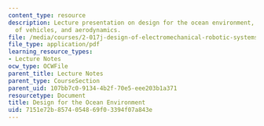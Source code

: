 ```yaml
---
content_type: resource
description: Lecture presentation on design for the ocean environment, waves, categories
  of vehicles, and aerodynamics.
file: /media/courses/2-017j-design-of-electromechanical-robotic-systems-fall-2009/7151e72b8574054869f03394f07a843e_MIT2_017JF09_oceans.pdf
file_type: application/pdf
learning_resource_types:
- Lecture Notes
ocw_type: OCWFile
parent_title: Lecture Notes
parent_type: CourseSection
parent_uid: 107bb7c0-9134-4b2f-70e5-eee203b1a371
resourcetype: Document
title: Design for the Ocean Environment
uid: 7151e72b-8574-0548-69f0-3394f07a843e
---
```

